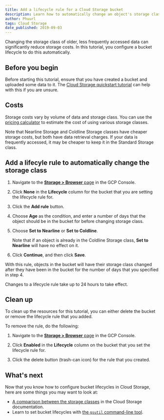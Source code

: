 ```yaml
---
title: Add a lifecycle rule for a Cloud Storage bucket
description: Learn how to automatically change an object's storage class based on file age.
author: Phuurl
tags: Cloud Storage
date_published: 2019-09-03
---
```


Changing the storage class of older, less frequently accessed data can significantly reduce storage costs.
In this tutorial, you configure a bucket lifecycle to do this automatically.

## Before you begin

Before starting this tutorial, ensure that you have created a bucket and uploaded some data to it.
The [Cloud Storage quickstart tutorial](https://cloud.google.com/community/tutorials/storage-quickstart) can 
help with this if you are unsure.

## Costs

Storage costs vary by volume of data and storage class.
You can use the [pricing calculator](https://cloud.google.com/products/calculator/) to estimate the cost of 
using various storage classes.

Note that Nearline Storage and Coldline Storage classes have cheaper storage costs, but both have data retrieval charges.
If your data is frequently accessed, it may be cheaper to keep it in the Standard Storage class.

## Add a lifecyle rule to automatically change the storage class

1.  Navigate to the [**Storage > Browser** page](https://console.cloud.google.com/storage/browser) in the GCP Console.

2.  Click **None** in the **Lifecycle** column for the bucket that you are setting the lifecycle rule for.

3.  Click the **Add rule** button.

4.  Choose **Age** as the condition, and enter a number of days that the object should be in the bucket 
    for before changing storage class.

5.  Choose **Set to Nearline** or **Set to Coldline**.

    Note that if an object is already in the Coldline Storage class, **Set to Nearline** will have no effect on it.

6.  Click **Continue**, and then click **Save**.

With this rule, objects in the bucket will have their storage class changed after they have been in the bucket for the number 
of days that you specified in step 4.

Changes to a lifecycle rule take up to 24 hours to take effect.

## Clean up

To clean up the resources for this tutorial, you can either delete the bucket or remove the lifecycle rule that
you added.

To remove the rule, do the following:

1.  Navigate to the [**Storage > Browser** page](https://console.cloud.google.com/storage/browser) in the GCP Console.

2.  Click **Enabled** in the **Lifecycle** column on the bucket that you set the lifecycle rule for.

3.  Click the delete button (trash-can icon) for the rule that you created.

## What's next

Now that you know how to configure bucket lifecycles in Cloud Storage, here are some things you may want to look at:

*   [A comparison between the storage classes](https://cloud.google.com/storage/docs/storage-classes) in the Cloud
    Storage documentation.
*   Learn to set bucket lifecycles with
    [the `gsutil` command-line tool](https://cloud.google.com/storage/docs/gsutil/commands/lifecycle).

